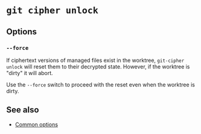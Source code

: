 # `git cipher unlock`

## Options

### `--force`

If ciphertext versions of managed files exist in the worktree, `git-cipher unlock` will reset them to their decrypted state. However, if the worktree is "dirty" it will abort.

Use the `--force` switch to proceed with the reset even when the worktree is dirty.

## See also

- [Common options](common-options.md)
